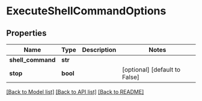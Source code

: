 # ExecuteShellCommandOptions

## Properties
Name | Type | Description | Notes
------------ | ------------- | ------------- | -------------
**shell_command** | **str** |  | 
**stop** | **bool** |  | [optional] [default to False]

[[Back to Model list]](../README.md#documentation-for-models) [[Back to API list]](../README.md#documentation-for-api-endpoints) [[Back to README]](../README.md)


